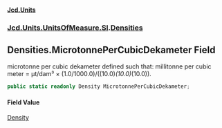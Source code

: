 #### [Jcd.Units](index.md 'index')
### [Jcd.Units.UnitsOfMeasure.SI](Jcd.Units.UnitsOfMeasure.SI.md 'Jcd.Units.UnitsOfMeasure.SI').[Densities](Densities.md 'Jcd.Units.UnitsOfMeasure.SI.Densities')

## Densities.MicrotonnePerCubicDekameter Field

microtonne per cubic dekameter defined such that: millitonne per cubic meter = μt/dam³ × (1.0/1000.0)/((10.0)*(10.0)*(10.0)).

```csharp
public static readonly Density MicrotonnePerCubicDekameter;
```

#### Field Value
[Density](Density.md 'Jcd.Units.UnitTypes.Density')